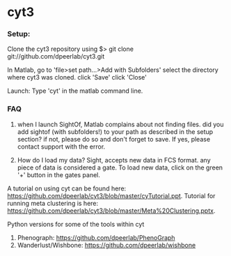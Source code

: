# cyt3

### Setup: 

Clone the cyt3 repository using
    $> git clone git://github.com/dpeerlab/cyt3.git

In Matlab, go to 'file>set path...>Add with Subfolders'
select the directory where cyt3 was cloned.
click 'Save'
click 'Close'
     


Launch: Type 'cyt' in the matlab command line.


### FAQ
1. when I launch SightOf, Matlab complains about not finding files.
did you add sightof (with subfolders!) to your path as described in the setup section?
if not, please do so and don't forget to save. If yes, please contact support with the error. 

2. How do I load my data?
Sight, accepts new data in FCS format. any piece of data is considered a gate. 
To load new data, click on the green '+' button in the gates panel.

A tutorial on using cyt can be found here: https://github.com/dpeerlab/cyt3/blob/master/cyTutorial.ppt. Tutorial for running meta clustering is here: https://github.com/dpeerlab/cyt3/blob/master/Meta%20Clustering.pptx.


Python versions for some of the tools within cyt
1. Phenograph: https://github.com/dpeerlab/PhenoGraph
2. Wanderlust/Wishbone: https://github.com/dpeerlab/wishbone
